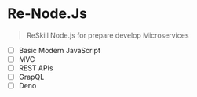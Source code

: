 # Re-Node.Js
> ReSkill Node.js  for prepare develop Microservices

- [ ] Basic Modern JavaScript
- [ ] MVC
- [ ] REST APIs
- [ ] GrapQL
- [ ] Deno
